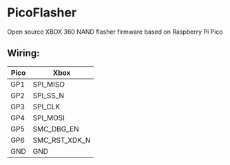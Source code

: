 # PicoFlasher
Open source XBOX 360 NAND flasher firmware based on Raspberry Pi Pico

## Wiring:

| Pico | Xbox |
| ------------- | ------------- |
| GP1  | SPI_MISO  |
| GP2  | SPI_SS_N |
| GP3  | SPI_CLK  |
| GP4  |  SPI_MOSI |
| GP5  |  SMC_DBG_EN |
| GP6  | SMC_RST_XDK_N  |
| GND  |  GND |
